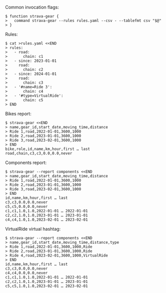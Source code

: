 Common invocation flags:

    $ function strava-gear {
    >   command strava-gear --rules rules.yaml --csv - --tablefmt csv "$@"
    > }

Rules:

    $ cat >rules.yaml <<END
    > rules:
    >   - road:
    >       chain: c1
    >   - since: 2023-01-01
    >     road:
    >       chain: c2
    >   - since: 2024-01-01
    >     road:
    >       chain: c3
    >   - '#name=Ride 3':
    >       chain: c4
    >   - '#type=VirtualRide':
    >       chain: c5
    > END

Bikes report:

    $ strava-gear <<END
    > name,gear_id,start_date,moving_time,distance
    > Ride 1,road,2022-01-01,3600,1000
    > Ride 2,road,2023-01-01,3600,1000
    > Ride 3,road,2023-02-01,3600,1000
    > END
    bike,role,id,name,km,hour,first … last
    road,chain,c3,c3,0.0,0.0,never

Components report:

    $ strava-gear --report components <<END
    > name,gear_id,start_date,moving_time,distance
    > Ride 1,road,2022-01-01,3600,1000
    > Ride 2,road,2023-01-01,3600,1000
    > Ride 3,road,2023-02-01,3600,1000
    > END
    id,name,km,hour,first … last
    c3,c3,0.0,0.0,never
    c5,c5,0.0,0.0,never
    c1,c1,1.0,1.0,2022-01-01 … 2022-01-01
    c2,c2,1.0,1.0,2023-01-01 … 2023-01-01
    c4,c4,1.0,1.0,2023-02-01 … 2023-02-01

VirtualRide virtual hashtag:

    $ strava-gear --report components <<END
    > name,gear_id,start_date,moving_time,distance,type
    > Ride 1,road,2022-01-01,3600,1000,Ride
    > Ride 2,road,2023-01-01,3600,1000,Ride
    > Ride 4,road,2023-02-01,3600,1000,VirtualRide
    > END
    id,name,km,hour,first … last
    c3,c3,0.0,0.0,never
    c4,c4,0.0,0.0,never
    c1,c1,1.0,1.0,2022-01-01 … 2022-01-01
    c2,c2,1.0,1.0,2023-01-01 … 2023-01-01
    c5,c5,1.0,1.0,2023-02-01 … 2023-02-01
